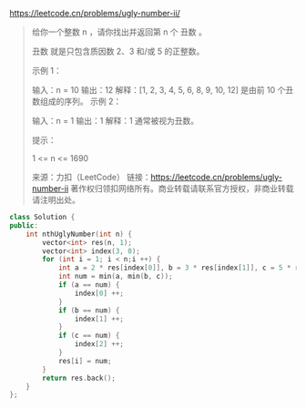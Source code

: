 https://leetcode.cn/problems/ugly-number-ii/

> 给你一个整数 n ，请你找出并返回第 n 个 丑数 。
>
> 丑数 就是只包含质因数 2、3 和/或 5 的正整数。
>
>  
>
> 示例 1：
>
> 输入：n = 10
> 输出：12
> 解释：[1, 2, 3, 4, 5, 6, 8, 9, 10, 12] 是由前 10 个丑数组成的序列。
> 示例 2：
>
> 输入：n = 1
> 输出：1
> 解释：1 通常被视为丑数。
>
>
> 提示：
>
> 1 <= n <= 1690
>
> 来源：力扣（LeetCode）
> 链接：https://leetcode.cn/problems/ugly-number-ii
> 著作权归领扣网络所有。商业转载请联系官方授权，非商业转载请注明出处。

```c++
class Solution {
public:
    int nthUglyNumber(int n) {
        vector<int> res(n, 1);
        vector<int> index(3, 0);
        for (int i = 1; i < n;i ++) {
            int a = 2 * res[index[0]], b = 3 * res[index[1]], c = 5 * res[index[2]];
            int num = min(a, min(b, c));
            if (a == num) {
                index[0] ++;
            }
            if (b == num) {
                index[1] ++;
            }
            if (c == num) {
                index[2] ++;
            }
            res[i] = num;
        } 
        return res.back();
    }
};
```

